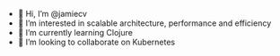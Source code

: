 - 👋 Hi, I’m @jamiecv
- 👀 I’m interested in scalable architecture, performance and efficiency
- 🌱 I’m currently learning Clojure
- 💞️ I’m looking to collaborate on Kubernetes


<!---
- 📫 How to reach me ...

jamiecv/jamiecv is a ✨ special ✨ repository because its `README.md` (this file) appears on your GitHub profile.
You can click the Preview link to take a look at your changes.
--->
